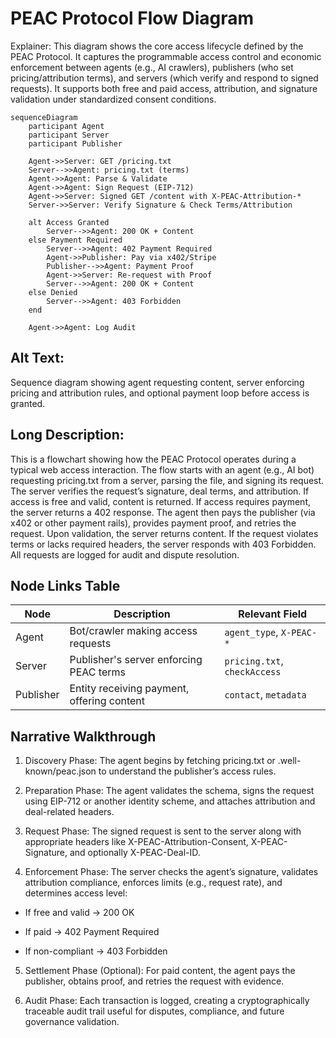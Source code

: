 # PEAC Protocol Flow Diagram

Explainer: This diagram shows the core access lifecycle defined by the PEAC Protocol. It captures the programmable access control and economic enforcement between agents (e.g., AI crawlers), publishers (who set pricing/attribution terms), and servers (which verify and respond to signed requests). It supports both free and paid access, attribution, and signature validation under standardized consent conditions.

```mermaid
sequenceDiagram
    participant Agent
    participant Server
    participant Publisher

    Agent->>Server: GET /pricing.txt
    Server-->>Agent: pricing.txt (terms)
    Agent->>Agent: Parse & Validate
    Agent->>Agent: Sign Request (EIP-712)
    Agent->>Server: Signed GET /content with X-PEAC-Attribution-*
    Server->>Server: Verify Signature & Check Terms/Attribution

    alt Access Granted
        Server-->>Agent: 200 OK + Content
    else Payment Required
        Server-->>Agent: 402 Payment Required
        Agent->>Publisher: Pay via x402/Stripe
        Publisher-->>Agent: Payment Proof
        Agent->>Server: Re-request with Proof
        Server-->>Agent: 200 OK + Content
    else Denied
        Server-->>Agent: 403 Forbidden
    end

    Agent->>Agent: Log Audit
```

## Alt Text:
Sequence diagram showing agent requesting content, server enforcing pricing and attribution rules, and optional payment loop before access is granted.

## Long Description:
This is a flowchart showing how the PEAC Protocol operates during a typical web access interaction. The flow starts with an agent (e.g., AI bot) requesting pricing.txt from a server, parsing the file, and signing its request. The server verifies the request’s signature, deal terms, and attribution. If access is free and valid, content is returned. If access requires payment, the server returns a 402 response. The agent then pays the publisher (via x402 or other payment rails), provides payment proof, and retries the request. Upon validation, the server returns content. If the request violates terms or lacks required headers, the server responds with 403 Forbidden. All requests are logged for audit and dispute resolution.

## Node Links Table 
| Node      | Description                                | Relevant Field               |
| --------- | ------------------------------------------ | ---------------------------- |
| Agent     | Bot/crawler making access requests         | `agent_type`, `X-PEAC-*`     |
| Server    | Publisher's server enforcing PEAC terms    | `pricing.txt`, `checkAccess` |
| Publisher | Entity receiving payment, offering content | `contact`, `metadata`        |

## Narrative Walkthrough
1. Discovery Phase: The agent begins by fetching pricing.txt or .well-known/peac.json to understand the publisher’s access rules.

2. Preparation Phase: The agent validates the schema, signs the request using EIP-712 or another identity scheme, and attaches attribution and deal-related headers.

3. Request Phase: The signed request is sent to the server along with appropriate headers like X-PEAC-Attribution-Consent, X-PEAC-Signature, and optionally X-PEAC-Deal-ID.

4. Enforcement Phase: The server checks the agent’s signature, validates attribution compliance, enforces limits (e.g., request rate), and determines access level:

- If free and valid → 200 OK

- If paid → 402 Payment Required

- If non-compliant → 403 Forbidden

5. Settlement Phase (Optional): For paid content, the agent pays the publisher, obtains proof, and retries the request with evidence.

6. Audit Phase: Each transaction is logged, creating a cryptographically traceable audit trail useful for disputes, compliance, and future governance validation.
